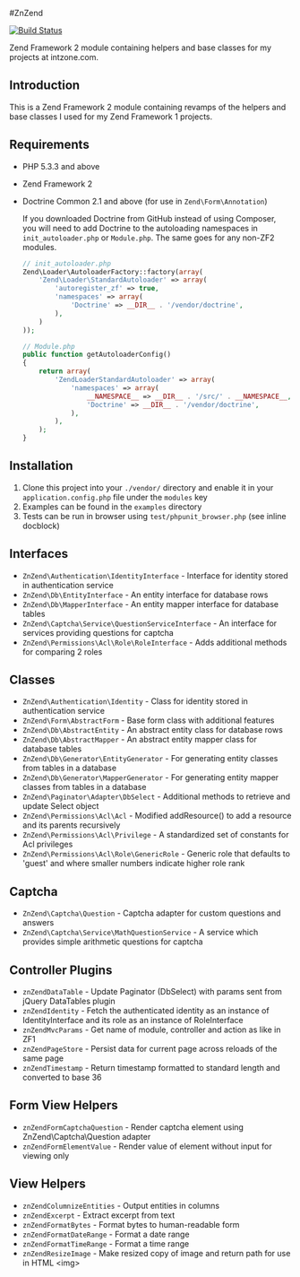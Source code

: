 #ZnZend

[![Build Status](https://secure.travis-ci.org/zionsg/ZnZend.png?branch=master)](https://travis-ci.org/zionsg/ZnZend)

Zend Framework 2 module containing helpers and base classes for my projects at intzone.com.

## Introduction

This is a Zend Framework 2 module containing revamps of
the helpers and base classes I used for my Zend Framework 1 projects.

## Requirements

*   PHP 5.3.3 and above

*   Zend Framework 2

*   Doctrine Common 2.1 and above (for use in `Zend\Form\Annotation`)

    If you downloaded Doctrine from GitHub instead of using Composer, you will need to add Doctrine
    to the autoloading namespaces in `init_autoloader.php` or `Module.php`. The same goes for any non-ZF2 modules.
    ```php
    // init_autoloader.php
    Zend\Loader\AutoloaderFactory::factory(array(
        'Zend\Loader\StandardAutoloader' => array(
            'autoregister_zf' => true,
            'namespaces' => array(
                'Doctrine' => __DIR__ . '/vendor/doctrine',
            ),
        )
    ));

    // Module.php
    public function getAutoloaderConfig()
    {
        return array(
            'ZendLoaderStandardAutoloader' => array(
                'namespaces' => array(
                    __NAMESPACE__ => __DIR__ . '/src/' . __NAMESPACE__,
                    'Doctrine' => __DIR__ . '/vendor/doctrine',
                ),
            ),
        );
    }
    ```

## Installation

1. Clone this project into your `./vendor/` directory and enable it in your
   `application.config.php` file under the `modules` key
2. Examples can be found in the `examples` directory
3. Tests can be run in browser using `test/phpunit_browser.php` (see inline docblock)

## Interfaces
* `ZnZend\Authentication\IdentityInterface` - Interface for identity stored in authentication service
* `ZnZend\Db\EntityInterface` - An entity interface for database rows
* `ZnZend\Db\MapperInterface` - An entity mapper interface for database tables
* `ZnZend\Captcha\Service\QuestionServiceInterface` - An interface for services providing questions for captcha
* `ZnZend\Permissions\Acl\Role\RoleInterface` - Adds additional methods for comparing 2 roles

## Classes
* `ZnZend\Authentication\Identity` - Class for identity stored in authentication service
* `ZnZend\Form\AbstractForm` - Base form class with additional features
* `ZnZend\Db\AbstractEntity` - An abstract entity class for database rows
* `ZnZend\Db\AbstractMapper` - An abstract entity mapper class for database tables
* `ZnZend\Db\Generator\EntityGenerator` - For generating entity classes from tables in a database
* `ZnZend\Db\Generator\MapperGenerator` - For generating entity mapper classes from tables in a database
* `ZnZend\Paginator\Adapter\DbSelect` - Additional methods to retrieve and update Select object
* `ZnZend\Permissions\Acl\Acl` - Modified addResource() to add a resource and its parents recursively
* `ZnZend\Permissions\Acl\Privilege` - A standardized set of constants for Acl privileges
* `ZnZend\Permissions\Acl\Role\GenericRole` - Generic role that defaults to 'guest'
                                              and where smaller numbers indicate higher role rank

## Captcha
* `ZnZend\Captcha\Question` - Captcha adapter for custom questions and answers
* `ZnZend\Captcha\Service\MathQuestionService` - A service which provides simple arithmetic questions for captcha

## Controller Plugins
* `znZendDataTable` - Update Paginator (DbSelect) with params sent from jQuery DataTables plugin
* `znZendIdentity`  - Fetch the authenticated identity as an instance of IdentityInterface
                      and its role as an instance of RoleInterface
* `znZendMvcParams` - Get name of module, controller and action as like in ZF1
* `znZendPageStore` - Persist data for current page across reloads of the same page
* `znZendTimestamp` - Return timestamp formatted to standard length and converted to base 36

## Form View Helpers
* `znZendFormCaptchaQuestion` - Render captcha element using ZnZend\Captcha\Question adapter
* `znZendFormElementValue` - Render value of element without input for viewing only

## View Helpers
* `znZendColumnizeEntities` - Output entities in columns
* `znZendExcerpt` - Extract excerpt from text
* `znZendFormatBytes` - Format bytes to human-readable form
* `znZendFormatDateRange` - Format a date range
* `znZendFormatTimeRange` - Format a time range
* `znZendResizeImage` - Make resized copy of image and return path for use in HTML &lt;img&gt;

